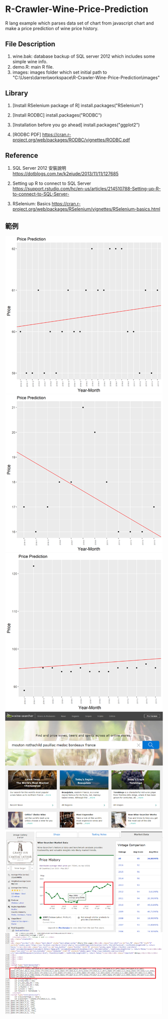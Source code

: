 # R-Crawler-Wine-Price-Prediction
R lang example which parses data set of chart from javascript chart and make a price prediction of wine price history.


## File Description
1. wine.bak: database backup of SQL server 2012 which includes some simple wine info.
2. demo.R: main R file.
3. images: images folder which set initial path to "C:\Users\darren\workspace\R-Crawler-Wine-Price-Prediction\images"


## Library
1. [Install RSelenium package of R]
install.packages("RSelenium")

2. [Install RODBC]
install.packages("RODBC")

3. [Installation before you go ahead]
install.packages("ggplot2")

4. [RODBC PDF]
https://cran.r-project.org/web/packages/RODBC/vignettes/RODBC.pdf


## Reference
1. SQL Server 2012 安裝說明
https://dotblogs.com.tw/k2ejude/2013/11/11/127685

2. Setting up R to connect to SQL Server
https://support.rstudio.com/hc/en-us/articles/214510788-Setting-up-R-to-connect-to-SQL-Server-

3. RSelenium: Basics
https://cran.r-project.org/web/packages/RSelenium/vignettes/RSelenium-basics.html

## 範例
![Example 01](https://github.com/telunyang/R-Crawler-Wine-Price-Prediction/blob/master/example/01.png)
![Example 02](https://github.com/telunyang/R-Crawler-Wine-Price-Prediction/blob/master/example/02.png)
![Example 03](https://github.com/telunyang/R-Crawler-Wine-Price-Prediction/blob/master/example/03.png)
![Example 04](https://github.com/telunyang/R-Crawler-Wine-Price-Prediction/blob/master/example/04.png)
![Example 05](https://github.com/telunyang/R-Crawler-Wine-Price-Prediction/blob/master/example/05.png)
![Example 06](https://github.com/telunyang/R-Crawler-Wine-Price-Prediction/blob/master/example/06.png)
